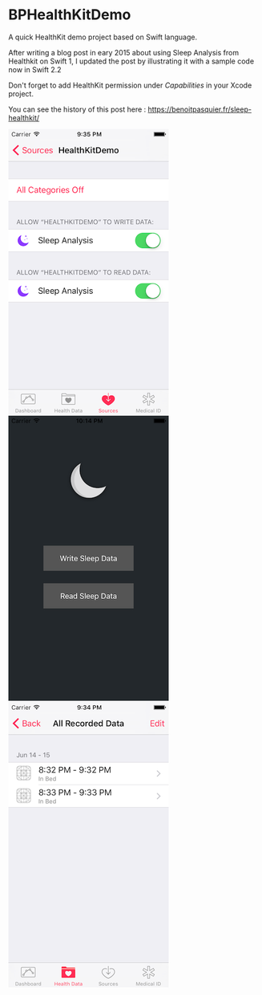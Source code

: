 # BPHealthKitDemo
A quick HealthKit demo project based on Swift language.

After writing a blog post in eary 2015 about using Sleep Analysis from Healthkit on Swift 1, 
I updated the post by illustrating it with a sample code now in Swift 2.2

Don't forget to add HealthKit permission under _Capabilities_ in your Xcode project.

You can see the history of this post here : https://benoitpasquier.fr/sleep-healthkit/

![Healthkit Permission](./screenshots/Simulator%20Screen%20Shot%2014%20Jun%202016%2C%2021.35.51.png)
![Healthkit Demo](./screenshots/Simulator%20Screen%20Shot%2014%20Jun%202016%2C%2022.14.34.png)
![Healthkit Data](./screenshots/Simulator%20Screen%20Shot%2014%20Jun%202016%2C%2021.34.25.png)
